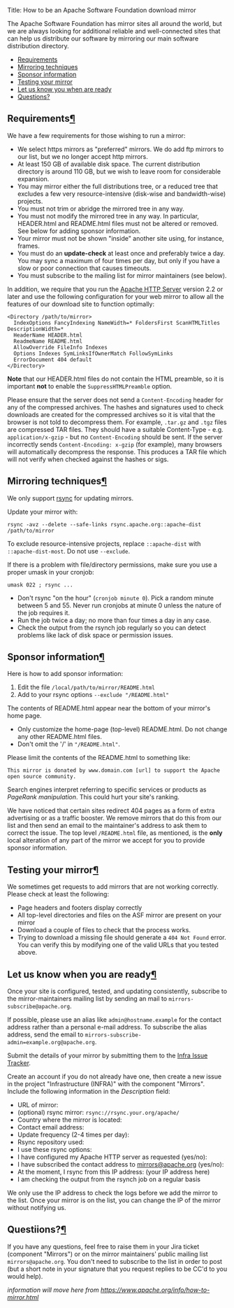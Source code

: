 Title: How to be an Apache Software Foundation download mirror

The Apache Software Foundation has mirror sites all around the world, but we are always looking for additional reliable and well-connected sites that can help us distribute our software by mirroring our main software distribution directory.

  - <a href="#requirements">Requirements</a>
  - <a href="#techniques">Mirroring techniques</a>
  - <a href="#sponsorinfo">Sponsor information</a>
  - <a href="#testing">Testing your mirror</a>
  - <a href="#ready">Let us know you when are ready</a>
  - <a href="#questions">Questions?</a>

<h2 id="requirements">Requirements<a class="headerlink" href="#requirements" title="Permanent link">&para;</a></h2>

We have a few requirements for those wishing to run a mirror:

  - We select https mirrors as "preferred" mirrors. We do add ftp mirrors to our list, but we no longer accept http mirrors.
  - At least 150 GB of available disk space. The current distribution directory is around 110 GB, but we wish to leave room for considerable expansion.
  - You may mirror either the full distributions tree, or a reduced tree that excludes a few very resource-intensive (disk-wise and bandwidth-wise) projects.
  - You must not trim or abridge the mirrored tree in any way.
  - You must not modify the mirrored tree in any way. In particular, HEADER.html and README.html files must not be altered or removed. See below for adding sponsor information.
  - Your mirror must not be shown "inside" another site using, for instance, frames. 
  - You must do an **update-check** at least once and preferably twice a day. You may sync a maximum of four times per day, but only if you have a slow or poor connection that causes timeouts.
  - You must subscribe to the mailing list for mirror maintainers (see below).

In addition, we require that you run the <a href="https://httpd.apache.org/" target="_blank">Apache HTTP Server</a> version 2.2 or later and use the following configuration for your web mirror to allow all the features of our download site to function optimally:

```
<Directory /path/to/mirror>
  IndexOptions FancyIndexing NameWidth=* FoldersFirst ScanHTMLTitles DescriptionWidth=*
  HeaderName HEADER.html
  ReadmeName README.html
  AllowOverride FileInfo Indexes
  Options Indexes SymLinksIfOwnerMatch FollowSymLinks
  ErrorDocument 404 default
</Directory>
```

**Note** that our HEADER.html files do not contain the HTML preamble, so it is important **not** to enable the `SuppressHTMLPreamble` option.

Please ensure that the server does not send a `Content-Encoding` header for any of the compressed archives. The hashes and signatures used to check downloads are created for the compressed archives so it is vital that the browser is not told to decompress them. For example, `.tar.gz` and `.tgz` files are compressed TAR files. They should have a suitable Content-Type - e.g. `application/x-gzip` - but no `Content-Encoding` should be sent. If the server incorrectly sends `Content-Encoding: x-gzip` (for example), many browsers will automatically decompress the response. This produces a TAR file which will not verify when checked against the hashes or sigs.

<h2 id="techniques">Mirroring techniques<a class="headerlink" href="#techniques" title="Permanent link">&para;</a></h2>

We only support <a href="https://rsync.samba.org/" target="_blank">rsync</a> for updating mirrors.

Update your mirror with:

```
rsync -avz --delete --safe-links rsync.apache.org::apache-dist /path/to/mirror
```

To exclude resource-intensive projects, replace `::apache-dist` with `::apache-dist-most`. Do not use `--exclude`.

If there is a problem with file/directory permissions, make sure you use a proper umask in your cronjob:

```
umask 022 ; rsync ...
```

  - Don't rsync "on the hour" (`cronjob minute 0`). Pick a random minute between 5 and 55. Never run cronjobs at minute 0 unless the nature of the job requires it.
  - Run the job twice a day; no more than four times a day in any case.
  - Check the output from the rsynch job regularly so you can detect problems like lack of disk space or permission issues.
  
<h2 id="sponsorinfo">Sponsor information<a class="headerlink" href="#sponsorinfo" title="Permanent link">&para;</a></h2>

Here is how to add sponsor information:

  1. Edit the file `/local/path/to/mirror/README.html`
  2. Add to your rsync options `--exclude "/README.html"`

The contents of README.html appear near the bottom of your mirror's home page.

  - Only customize the home-page (top-level) README.html. Do not change any other README.html files. 
  - Don't omit the '/' in `"/README.html"`.

Please limit the contents of the README.html to something like:

```
This mirror is donated by www.domain.com [url] to support the Apache open source community.
```

Search engines interpret referring to specific services or products as _PageRank manipulation_. This could hurt your site's ranking.

We have noticed that certain sites redirect 404 pages as a form of extra advertising or as a traffic booster. We remove mirrors that do this from our list and then send an email to the maintainer's address to ask them to correct the issue. The top level `/README.html` file, as mentioned, is the **only** local alteration of any part of the mirror we accept for you to provide sponsor information.

<h2 id="testing">Testing your mirror<a class="headerlink" href="#testing" title="Permanent link">&para;</a></h2>

We sometimes get requests to add mirrors that are not working correctly. Please check at least the following:

  - Page headers and footers display correctly
  - All top-level directories and files on the ASF mirror are present on your mirror
  - Download a couple of files to check that the process works. 
  - Trying to download a missing file should generate a `404 Not Found` error. You can verify this by modifying one of the valid URLs that you tested above.
  
<h2 id="ready">Let us know when you are ready<a class="headerlink" href="#ready" title="Permanent link">&para;</a></h2>

Once your site is configured, tested, and updating consistently, subscribe to the mirror-maintainers mailing list by sending an mail to `mirrors-subscribe@apache.org`.

If possible, please use an alias like `admin@hostname.example` for the contact address rather than a personal e-mail address. To subscribe the alias address, send the email to `mirrors-subscribe-admin=example.org@apache.org`.

Submit the details of your mirror by submitting them to the <a href="https://issues.apache.org/jira/projects/INFRA" target="_blank">Infra Issue Tracker</a>. 

Create an account if you do not already have one, then create a new issue in the project "Infrastructure (INFRA)" with the component "Mirrors". Include the following information in the _Description_ field:

  - URL of mirror:
  - (optional) rsync mirror: `rsync://rsync.your.org/apache/`
  - Country where the mirror is located:
  - Contact email address:
  - Update frequency (2-4 times per day):
  - Rsync repository used:
  - I use these rsync options:
  - I have configured my Apache HTTP server as requested (yes/no):
  - I have subscribed the contact address to mirrors@apache.org (yes/no):
  - At the moment, I rsync from this IP address: (your IP address here)
  - I am checking the output from the rsynch job on a regular basis

We only use the IP address to check the logs before we add the mirror to the list. Once your mirror is on the list, you can change the IP of the mirror without notifying us.

<h2 id="questions">Questiions?<a class="headerlink" href="#questions" title="Permanent link">&para;</a></h2>

If you have any questions, feel free to raise them in your Jira ticket (component "Mirrors") or on the mirror maintainers' public mailing list `mirrors@apache.org`. You don't need to subscribe to the list in order to post (but a short note in your signature that you request replies to be CC'd to you would help).

_information will move here from https://www.apache.org/info/how-to-mirror.html_
